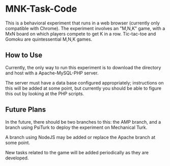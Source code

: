 # MNK-Task-Code

This is a behavioral experiment that runs in a web browser (currently only compatible with Chrome). The experiment involves an "M,N,K" game, with a MxN board on which players compete to get K in a row. Tic-tac-toe and Gomoku are quintessential M,N,K games.

## How to Use
Currently, the only way to run this experiment is to download the directory and host with a Apache-MySQL-PHP server.

The server must have a data base configured appropriately; instructions on this will be added at some point, but currently you should be able to figure this out by looking at the PHP scripts.

## Future Plans
In the future, there should be two branches to this: the AMP branch, and a branch using PsiTurk to deploy the experiment on Mechanical Turk.

A branch using NodeJS may be added or replace the Apache branch at some point.

New tasks related to the game will be added periodically as they are developed.
